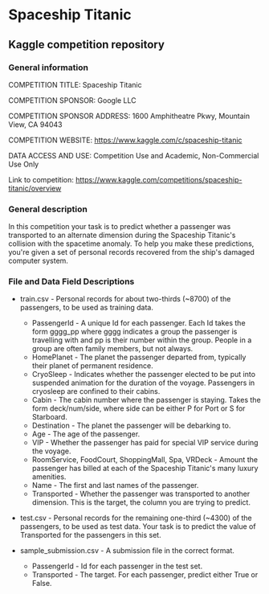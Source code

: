 # Spaceship Titanic
## Kaggle competition repository

### General information

COMPETITION TITLE: Spaceship Titanic

COMPETITION SPONSOR: Google LLC

COMPETITION SPONSOR ADDRESS: 1600 Amphitheatre Pkwy, Mountain View, CA 94043

COMPETITION WEBSITE: https://www.kaggle.com/c/spaceship-titanic

DATA ACCESS AND USE: Competition Use and Academic, Non-Commercial Use Only

Link to competition: https://www.kaggle.com/competitions/spaceship-titanic/overview

### General description
In this competition your task is to predict whether a passenger was transported to an alternate dimension during the Spaceship Titanic's collision with the spacetime anomaly. To help you make these predictions, you're given a set of personal records recovered from the ship's damaged computer system.

### File and Data Field Descriptions

- train.csv - Personal records for about two-thirds (~8700) of the passengers, to be used as training data.
    - PassengerId - A unique Id for each passenger. Each Id takes the form gggg_pp where gggg indicates a group the passenger is travelling with and pp is their number within the group. People in a group are often family members, but not always.
    - HomePlanet - The planet the passenger departed from, typically their planet of permanent residence.
    - CryoSleep - Indicates whether the passenger elected to be put into suspended animation for the duration of the voyage. Passengers in cryosleep are confined to their cabins.
    - Cabin - The cabin number where the passenger is staying. Takes the form deck/num/side, where side can be either P for Port or S for Starboard.
    - Destination - The planet the passenger will be debarking to.
    - Age - The age of the passenger.
    - VIP - Whether the passenger has paid for special VIP service during the voyage.
    - RoomService, FoodCourt, ShoppingMall, Spa, VRDeck - Amount the passenger has billed at each of the Spaceship Titanic's many luxury amenities.
    - Name - The first and last names of the passenger.
    - Transported - Whether the passenger was transported to another dimension. This is the target, the column you are trying to predict.
    

- test.csv - Personal records for the remaining one-third (~4300) of the passengers, to be used as test data. Your task is to predict the value of Transported for the passengers in this set.

- sample_submission.csv - A submission file in the correct format.
    - PassengerId - Id for each passenger in the test set.
    - Transported - The target. For each passenger, predict either True or False.

